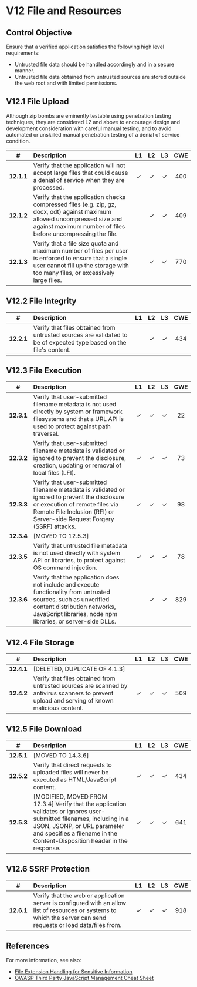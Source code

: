 # V12 File and Resources

## Control Objective

Ensure that a verified application satisfies the following high level requirements:

* Untrusted file data should be handled accordingly and in a secure manner.
* Untrusted file data obtained from untrusted sources are stored outside the web root and with limited permissions.

## V12.1 File Upload

Although zip bombs are eminently testable using penetration testing techniques, they are considered L2 and above to encourage design and development consideration with careful manual testing, and to avoid automated or unskilled manual penetration testing of a denial of service condition.

| # | Description | L1 | L2 | L3 | CWE |
| :---: | :--- | :---: | :---: | :---: | :---: |
| **12.1.1** | Verify that the application will not accept large files that could cause a denial of service when they are processed. | ✓ | ✓ | ✓ | 400 |
| **12.1.2** | Verify that the application checks compressed files (e.g. zip, gz, docx, odt) against maximum allowed uncompressed size and against maximum number of files before uncompressing the file. | | ✓ | ✓ | 409 |
| **12.1.3** | Verify that a file size quota and maximum number of files per user is enforced to ensure that a single user cannot fill up the storage with too many files, or excessively large files. | | ✓ | ✓ | 770 |

## V12.2 File Integrity

| # | Description | L1 | L2 | L3 | CWE |
| :---: | :--- | :---: | :---: | :---: | :---: |
| **12.2.1** | Verify that files obtained from untrusted sources are validated to be of expected type based on the file's content. | | ✓ | ✓ | 434 |

## V12.3 File Execution

| # | Description | L1 | L2 | L3 | CWE |
| :---: | :--- | :---: | :---: | :---: | :---: |
| **12.3.1** | Verify that user-submitted filename metadata is not used directly by system or framework filesystems and that a URL API is used to protect against path traversal. | ✓ | ✓ | ✓ | 22 |
| **12.3.2** | Verify that user-submitted filename metadata is validated or ignored to prevent the disclosure, creation, updating or removal of local files (LFI). | ✓ | ✓ | ✓ | 73 |
| **12.3.3** | Verify that user-submitted filename metadata is validated or ignored to prevent the disclosure or execution of remote files via Remote File Inclusion (RFI) or Server-side Request Forgery (SSRF) attacks. | ✓ | ✓ | ✓ | 98 |
| **12.3.4** | [MOVED TO 12.5.3] | | | | |
| **12.3.5** | Verify that untrusted file metadata is not used directly with system API or libraries, to protect against OS command injection. | ✓ | ✓ | ✓ | 78 |
| **12.3.6** | Verify that the application does not include and execute functionality from untrusted sources, such as unverified content distribution networks, JavaScript libraries, node npm libraries, or server-side DLLs. | | ✓ | ✓ | 829 |

## V12.4 File Storage

| # | Description | L1 | L2 | L3 | CWE |
| :---: | :--- | :---: | :---: | :---: | :---: |
| **12.4.1** | [DELETED, DUPLICATE OF 4.1.3] | | | | |
| **12.4.2** | Verify that files obtained from untrusted sources are scanned by antivirus scanners to prevent upload and serving of known malicious content. | ✓ | ✓ | ✓ | 509 |

## V12.5 File Download

| # | Description | L1 | L2 | L3 | CWE |
| :---: | :--- | :---: | :---: | :---: | :---: |
| **12.5.1** | [MOVED TO 14.3.6] | | | | |
| **12.5.2** | Verify that direct requests to uploaded files will never be executed as HTML/JavaScript content. | ✓ | ✓ | ✓ | 434 |
| **12.5.3** | [MODIFIED, MOVED FROM 12.3.4] Verify that the application validates or ignores user-submitted filenames, including in a JSON, JSONP, or URL parameter and specifies a filename in the Content-Disposition header in the response. | ✓ | ✓ | ✓ | 641 |

## V12.6 SSRF Protection

| # | Description | L1 | L2 | L3 | CWE |
| :---: | :--- | :---: | :---: | :---: | :---: |
| **12.6.1** | Verify that the web or application server is configured with an allow list of resources or systems to which the server can send requests or load data/files from. | ✓ | ✓ | ✓ | 918 |

## References

For more information, see also:

* [File Extension Handling for Sensitive Information](https://owasp.org/www-community/vulnerabilities/Unrestricted_File_Upload)
* [OWASP Third Party JavaScript Management Cheat Sheet](https://cheatsheetseries.owasp.org/cheatsheets/Third_Party_Javascript_Management_Cheat_Sheet.html)
